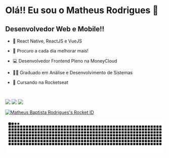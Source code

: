 
# Olá!! Eu sou o Matheus Rodrigues 👋

## Desenvolvedor Web e Mobile!!

- 🌱 React Native, ReactJS e VueJS
- 🎯 Procuro a cada dia melhorar mais!
- 💻 Desenvolvedor Frontend Pleno na MoneyCloud
- 👨‍🎓 Graduado em Análise e Desenvolvimento de Sistemas
- 📘 Cursando na Rocketseat

  <br>

<a href="https://instagram.com/maatths2" target="_blank"><img src="https://img.shields.io/badge/-Instagram-%23E4405F?style=for-the-badge&logo=instagram&logoColor=white" target="_blank"></a>
   <a href="mailto:matheussim27@hotmail.com"><img src="https://img.shields.io/badge/-Gmail-%23333?style=for-the-badge&logo=gmail&logoColor=white" target="_blank"></a>
  <a href="https://www.linkedin.com/in/matheus-baptista-rodrigues-1737671a1/" target="_blank"><img src="https://img.shields.io/badge/-LinkedIn-%230077B5?style=for-the-badge&logo=linkedin&logoColor=white" target="_blank"></a> 
</div>

<a href="https://app.rocketseat.com.br/me/matheus-baptista-rodrigues"><img src="https://app.rocketseat.com.br/api/rocketid/share?slug=matheus-baptista-rodrigues&type=card" width="280" alt="Matheus Baptista Rodrigues's Rocket ID"/></a>

![Snake animation](https://github.com/manuteu/manuteu/blob/output/github-contribution-grid-snake.svg)
